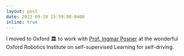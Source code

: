 ```yaml
---
layout: post
date: 2022-09-28 15:59:00-0400
inline: true
---
```


I moved to Oxford 🏛️ to work with [Prof. Ingmar Posner](https://eng.ox.ac.uk/people/ingmar-posner/) at the wonderful Oxford Robotics Institute on self-supervised Learning for self-driving.